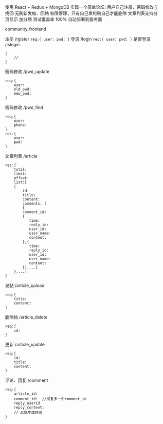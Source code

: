 使用 React + Redux + MongoDB 
实现一个简单论坛:
    用户自己注册、密码修改与找回
    无刷新发帖、回帖
    权限管理，只有自己发的贴自己才能删除
    文章列表支持分页显示
加分项
测试覆盖率 100% 自动部署到服务器

community_frontend

注册     /rgister
    ```
    req:{
            user:
            pwd:
        }
    ```
登录 /login
     ```
     req:{
         user:
         pwd:
     }
     ```
 是否登录 /islogin
 ```
 {
     //  
 }
 ```
 
 密码修改  /pwd_update
 
```
req:{
    user:
    old_pwd:
    new_pwd:
}
```
  密码修改  /pwd_find
 
```
req:{
    user:
    phone:
}
res:{
    user:
    pwd: 
}
```
文章列表  /article
 
 ```
 res:{
     total:
     limit:
     offset:
     list:[
     {
         id:
         title:
         content:
         comments: [
         [
         comment_id:
         {
            time:
            reply_id:
            user_id:
            user_name:
            content:
         },{
            time:
            reply_id:
            user_id:
            user_name:
            content:
         }],...]
     },...]
 }
 ```
 发帖 /article_upload
 
```
req:{
    title:
    content:
}
```
删除帖  /article_delete
```
req:{
    id:
}
```
更新  /article_update
```
req:{
    id:
    title:
    content:
}
```

评论、回复 /comment
```
req:{
    article_id:
    comment_id:  //回复多一个comment_id
    reply_userId
    reply_content:
    // 后端生成时间
}
```